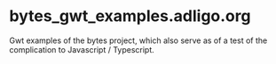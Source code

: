 # bytes_gwt_examples.adligo.org
Gwt examples of the bytes project, which also serve as of a test of the complication to Javascript / Typescript.
